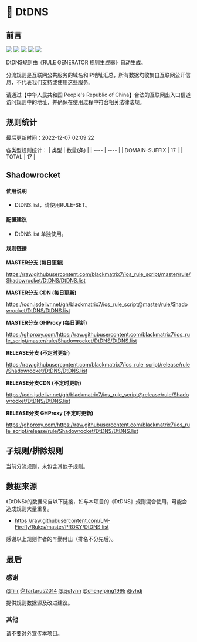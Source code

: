 # 🧸 DtDNS

## 前言

![](https://shields.io/badge/-移除重复规则-ff69b4) ![](https://shields.io/badge/-DOMAIN与DOMAIN--SUFFIX合并-green) ![](https://shields.io/badge/-DOMAIN--SUFFIX间合并-critical) ![](https://shields.io/badge/-DOMAIN--SUFFIX与DOMAIN--KEYWORD合并-blue) ![](https://shields.io/badge/-IP--CIDR(6)合并-blueviolet) 

DtDNS规则由《RULE GENERATOR 规则生成器》自动生成。

分流规则是互联网公共服务的域名和IP地址汇总，所有数据均收集自互联网公开信息，不代表我们支持或使用这些服务。

请通过【中华人民共和国 People's Republic of China】合法的互联网出入口信道访问规则中的地址，并确保在使用过程中符合相关法律法规。

## 规则统计

最后更新时间：2022-12-07 02:09:22

各类型规则统计：
| 类型 | 数量(条)  | 
| ---- | ----  |
| DOMAIN-SUFFIX | 17  | 
| TOTAL | 17  | 


## Shadowrocket 

#### 使用说明
- DtDNS.list，请使用RULE-SET。

#### 配置建议
- DtDNS.list 单独使用。

#### 规则链接
**MASTER分支 (每日更新)**

https://raw.githubusercontent.com/blackmatrix7/ios_rule_script/master/rule/Shadowrocket/DtDNS/DtDNS.list

**MASTER分支 CDN (每日更新)**

https://cdn.jsdelivr.net/gh/blackmatrix7/ios_rule_script@master/rule/Shadowrocket/DtDNS/DtDNS.list

**MASTER分支 GHProxy (每日更新)**

https://ghproxy.com/https://raw.githubusercontent.com/blackmatrix7/ios_rule_script/master/rule/Shadowrocket/DtDNS/DtDNS.list

**RELEASE分支 (不定时更新)**

https://raw.githubusercontent.com/blackmatrix7/ios_rule_script/release/rule/Shadowrocket/DtDNS/DtDNS.list

**RELEASE分支CDN (不定时更新)**

https://cdn.jsdelivr.net/gh/blackmatrix7/ios_rule_script@release/rule/Shadowrocket/DtDNS/DtDNS.list

**RELEASE分支 GHProxy (不定时更新)**

https://ghproxy.com/https://raw.githubusercontent.com/blackmatrix7/ios_rule_script/release/rule/Shadowrocket/DtDNS/DtDNS.list

## 子规则/排除规则


当前分流规则，未包含其他子规则。

## 数据来源

《DtDNS》的数据来自以下链接，如与本项目的《DtDNS》规则混合使用，可能会造成规则大量重复。

- https://raw.githubusercontent.com/LM-Firefly/Rules/master/PROXY/DtDNS.list


感谢以上规则作者的辛勤付出（排名不分先后）。

## 最后

### 感谢

[@fiiir](https://github.com/fiiir) [@Tartarus2014](https://github.com/Tartarus2014) [@zjcfynn](https://github.com/zjcfynn) [@chenyiping1995](https://github.com/chenyiping1995) [@vhdj](https://github.com/vhdj)

提供规则数据源及改进建议。

### 其他

请不要对外宣传本项目。